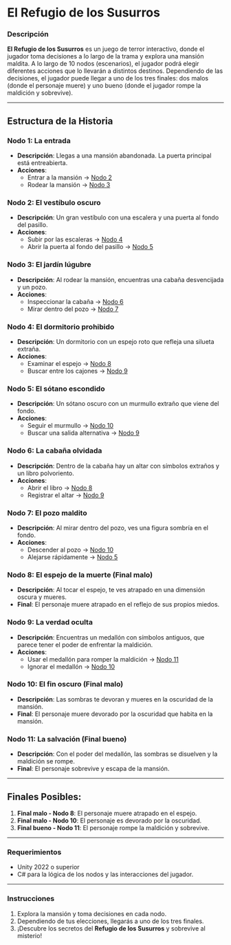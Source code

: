 # El Refugio de los Susurros

### Descripción
**El Refugio de los Susurros** es un juego de terror interactivo, donde el jugador toma decisiones a lo largo de la trama y explora una mansión maldita. A lo largo de 10 nodos (escenarios), el jugador podrá elegir diferentes acciones que lo llevarán a distintos destinos. Dependiendo de las decisiones, el jugador puede llegar a uno de los tres finales: dos malos (donde el personaje muere) y uno bueno (donde el jugador rompe la maldición y sobrevive).

---

## Estructura de la Historia

### Nodo 1: La entrada
- **Descripción**: Llegas a una mansión abandonada. La puerta principal está entreabierta.
- **Acciones**:
  - Entrar a la mansión → [Nodo 2](#nodo-2-el-vestíbulo-oscuro)
  - Rodear la mansión → [Nodo 3](#nodo-3-el-jardín-lúgubre)

### Nodo 2: El vestíbulo oscuro
- **Descripción**: Un gran vestíbulo con una escalera y una puerta al fondo del pasillo.
- **Acciones**:
  - Subir por las escaleras → [Nodo 4](#nodo-4-el-dormitorio-prohibido)
  - Abrir la puerta al fondo del pasillo → [Nodo 5](#nodo-5-el-sótano-escondido)

### Nodo 3: El jardín lúgubre
- **Descripción**: Al rodear la mansión, encuentras una cabaña desvencijada y un pozo.
- **Acciones**:
  - Inspeccionar la cabaña → [Nodo 6](#nodo-6-la-cabaña-olvidada)
  - Mirar dentro del pozo → [Nodo 7](#nodo-7-el-pozo-maldito)

### Nodo 4: El dormitorio prohibido
- **Descripción**: Un dormitorio con un espejo roto que refleja una silueta extraña.
- **Acciones**:
  - Examinar el espejo → [Nodo 8](#nodo-8-el-espejo-de-la-muerte-final-malo)
  - Buscar entre los cajones → [Nodo 9](#nodo-9-la-verdad-oculta)

### Nodo 5: El sótano escondido
- **Descripción**: Un sótano oscuro con un murmullo extraño que viene del fondo.
- **Acciones**:
  - Seguir el murmullo → [Nodo 10](#nodo-10-el-fin-oscuro-final-malo)
  - Buscar una salida alternativa → [Nodo 9](#nodo-9-la-verdad-oculta)

### Nodo 6: La cabaña olvidada
- **Descripción**: Dentro de la cabaña hay un altar con símbolos extraños y un libro polvoriento.
- **Acciones**:
  - Abrir el libro → [Nodo 8](#nodo-8-el-espejo-de-la-muerte-final-malo)
  - Registrar el altar → [Nodo 9](#nodo-9-la-verdad-oculta)

### Nodo 7: El pozo maldito
- **Descripción**: Al mirar dentro del pozo, ves una figura sombría en el fondo.
- **Acciones**:
  - Descender al pozo → [Nodo 10](#nodo-10-el-fin-oscuro-final-malo)
  - Alejarse rápidamente → [Nodo 5](#nodo-5-el-sótano-escondido)

### Nodo 8: El espejo de la muerte (Final malo)
- **Descripción**: Al tocar el espejo, te ves atrapado en una dimensión oscura y mueres.
- **Final**: El personaje muere atrapado en el reflejo de sus propios miedos.

### Nodo 9: La verdad oculta
- **Descripción**: Encuentras un medallón con símbolos antiguos, que parece tener el poder de enfrentar la maldición.
- **Acciones**:
  - Usar el medallón para romper la maldición → [Nodo 11](#nodo-11-la-salvación-final-bueno)
  - Ignorar el medallón → [Nodo 10](#nodo-10-el-fin-oscuro-final-malo)

### Nodo 10: El fin oscuro (Final malo)
- **Descripción**: Las sombras te devoran y mueres en la oscuridad de la mansión.
- **Final**: El personaje muere devorado por la oscuridad que habita en la mansión.

### Nodo 11: La salvación (Final bueno)
- **Descripción**: Con el poder del medallón, las sombras se disuelven y la maldición se rompe.
- **Final**: El personaje sobrevive y escapa de la mansión.

---

## Finales Posibles:
1. **Final malo - Nodo 8**: El personaje muere atrapado en el espejo.
2. **Final malo - Nodo 10**: El personaje es devorado por la oscuridad.
3. **Final bueno - Nodo 11**: El personaje rompe la maldición y sobrevive.

---

### Requerimientos
- Unity 2022 o superior
- C# para la lógica de los nodos y las interacciones del jugador.

---

### Instrucciones
1. Explora la mansión y toma decisiones en cada nodo.
2. Dependiendo de tus elecciones, llegarás a uno de los tres finales.
3. ¡Descubre los secretos del **Refugio de los Susurros** y sobrevive al misterio!
